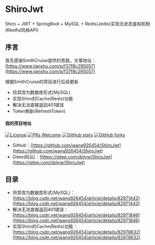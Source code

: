 # ShiroJwt

Shiro + JWT + SpringBoot + MySQL + Redis(Jedis)实现无状态鉴权机制(Restful风格API)

## 序言

首先感谢SmithCruise提供的思路，文章地址：[https://www.jianshu.com/p/f37f8c295057](https://www.jianshu.com/p/f37f8c295057)  

根据SmithCruise的项目进行后续更新

* 将其改为数据库形式(MySQL)
* 实现Shiro的Cache(Redis)功能
* 解决无法直接返回401错误
* Token刷新(RefreshToken)

#### 我的项目地址

[![License](https://img.shields.io/badge/license-MIT-blue.svg)](LICENSE)
[![PRs Welcome](https://img.shields.io/badge/PRs-welcome-brightgreen.svg)](https://github.com/wang926454/ShiroJwt/pulls)
[![GitHub stars](https://img.shields.io/github/stars/wang926454/ShiroJwt.svg?style=social&label=Stars)](https://github.com/wang926454/ShiroJwt)
[![GitHub forks](https://img.shields.io/github/forks/wang926454/ShiroJwt.svg?style=social&label=Fork)](https://github.com/wang926454/ShiroJwt)

* Github：[https://github.com/wang926454/ShiroJwt](https://github.com/wang926454/ShiroJwt)
* Gitee(码云)：[https://gitee.com/dolyw/ShiroJwt](https://gitee.com/dolyw/ShiroJwt)

## 目录

* 将其改为数据库形式(MySQL)：[https://blog.csdn.net/wang926454/article/details/82971442](https://blog.csdn.net/wang926454/article/details/82971442)
* 解决无法直接返回401错误：[https://blog.csdn.net/wang926454/article/details/82971846](https://blog.csdn.net/wang926454/article/details/82971846)
* 实现Shiro的Cache(Redis)功能：[https://blog.csdn.net/wang926454/article/details/82978632](https://blog.csdn.net/wang926454/article/details/82978632)